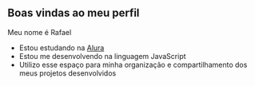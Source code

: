 ## Boas vindas ao meu perfil

Meu nome é Rafael

- Estou estudando na [Alura](https:ww.alura.com.br)
- Estou me desenvolvendo na linguagem JavaScript
- Utilizo esse espaço para minha organização e compartilhamento dos meus projetos desenvolvidos 

